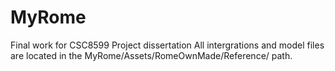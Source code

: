 # MyRome
Final work for CSC8599 Project dissertation
All intergrations and model files are located in the MyRome/Assets/RomeOwnMade/Reference/ path.
